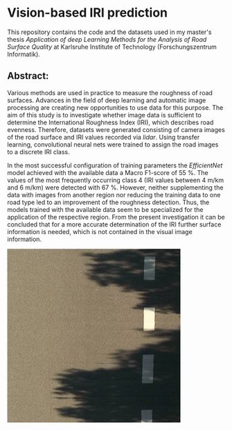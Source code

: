 # Vision-based IRI prediction

This repository contains the code and the datasets used in my master's thesis *Application of deep Learning Methods for the Analysis of Road Surface Quality* at Karlsruhe Institute of Technology (Forschungszentrum Informatik).

## Abstract:
Various methods are used in practice to measure the roughness of road surfaces. Advances in the field of deep learning and automatic image processing are creating new opportunities to use data for this purpose. The aim of this study is to investigate whether image data is sufficient to determine the International Roughness Index (IRI), which describes road evenness. Therefore, datasets were generated consisting of camera images of the road surface and IRI values recorded via *lidar*. Using transfer learning, convolutional neural nets were trained to assign the road images to a discrete IRI class.

In the most successful configuration of training parameters the *EfficientNet* model achieved with the available data a Macro F1-score of 55 %. The values of the most frequently occurring class 4 (IRI values between 4 m/km and 6 m/km) were detected with 67 %. However, neither supplementing the data with images from another region nor reducing the training data to one road type led to an improvement of the roughness detection. Thus, the models trained with the available data seem to be specialized for the application of the respective region. From the present investigation it can be concluded that for a more accurate determination of the IRI further surface information is needed, which is not contained in the visual image information.

<img src="Data/01 IRI prediction/02 Karlsruhe/karlsruhe_C/20200624_09-34-48-177_sgm00040.jpg" alt="road image" width="400"/>
